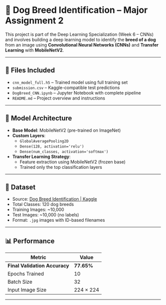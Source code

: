 # 🐶 Dog Breed Identification – Major Assignment 2

This project is part of the Deep Learning Specialization (Week 6 – CNNs) and involves building a deep learning model to identify the **breed of a dog** from an image using **Convolutional Neural Networks (CNNs)** and **Transfer Learning** with **MobileNetV2**.

---

## 📁 Files Included

- `cnn_model_full.h5` – Trained model using full training set
- `submission.csv` – Kaggle-compatible test predictions
- `DogBreed_CNN.ipynb` – Jupyter Notebook with complete pipeline
- `README.md` – Project overview and instructions

---

## 🧠 Model Architecture

- **Base Model**: MobileNetV2 (pre-trained on ImageNet)
- **Custom Layers**:
  - `GlobalAveragePooling2D`
  - `Dense(128, activation='relu')`
  - `Dense(num_classes, activation='softmax')`
- **Transfer Learning Strategy**:
  - Feature extraction using MobileNetV2 (frozen base)
  - Trained only the top classification layers

---

## 🔁 Dataset

- Source: [Dog Breed Identification | Kaggle](https://www.kaggle.com/c/dog-breed-identification/)
- Total Classes: 120 dog breeds
- Training Images: ~10,000
- Test Images: ~10,000 (no labels)
- Format: `.jpg` images with ID-based filenames

---

## 📊 Performance

| Metric                 | Value        |
|------------------------|--------------|
| **Final Validation Accuracy** | **77.65%**    |
| Epochs Trained         | 10           |
| Batch Size             | 32           |
| Input Image Size       | 224 × 224    |

---

